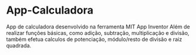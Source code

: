 # App-Calculadora
App de calculadora desenvolvido na ferramenta MIT App Inventor
Além de realizar funções básicas, como adição, subtração, multiplicação e divisão, também efetua calculos de potenciação, módulo/resto de divisão e raiz quadrada.

